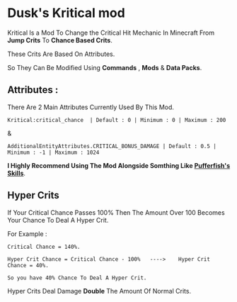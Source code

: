 # Dusk's Kritical mod

Kritical Is a Mod To Change the Critical Hit Mechanic In Minecraft 
From **Jump Crits** To **Chance Based Crits**.

These Crits Are Based On Attributes.

So They Can Be Modified Using **Commands** , **Mods** & **Data Packs**.

## Attributes : 

There Are 2 Main Attributes Currently Used By This Mod.

```Kritical:critical_chance  | Default : 0 | Minimum : 0 | Maximum : 200  ```

&

```AdditionalEntityAttributes.CRITICAL_BONUS_DAMAGE | Default : 0.5 | Minimum : -1 | Maximum : 1024```

**I Highly Recommend Using The Mod Alongside Somthing Like [Pufferfish's Skills](https://modrinth.com/mod/skills)**.

## Hyper Crits

If Your Critical Chance Passes 100% Then The Amount Over 100 Becomes Your Chance To Deal A Hyper Crit.

For Example : 

```
Critical Chance = 140%.

Hyper Crit Chance = Critical Chance - 100%   ---->    Hyper Crit Chance = 40%.

So you have 40% Chance To Deal A Hyper Crit.
```

Hyper Crits Deal Damage **Double** The Amount Of Normal Crits.
